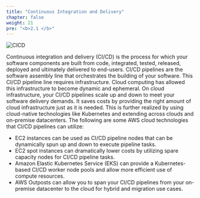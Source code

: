 ```yaml
---
title: "Continuous Integration and Delivery"
chapter: false
weight: 21
pre: "<b>2.1 </b>"
---
```


![CICD](/images/cicd.png)

Continuous integration and delivery (CI/CD) is the process for which your software components are built from code, integrated, tested, released, deployed and ultimately delivered to end-users. CI/CD pipelines are the software assembly line that orchestrates the building of your software. This CI/CD pipeline line requires infrastructure. Cloud computing has allowed this infrastructure to become dynamic and ephemeral. On cloud infrastructure, your CI/CD pipelines scale up and down to meet your software delivery demands. It saves costs by providing the right amount of cloud infrastructure just as it is needed. This is further realized by using cloud-native technologies like Kubernetes and extending across clouds and on-premise datacenters. The following are some AWS cloud technologies that CI/CD pipelines can utilize:

- EC2 instances can be used as CI/CD pipeline nodes that can be dynamically spun up and down to execute pipeline tasks.
- EC2 spot instances can dramatically lower costs by utilizing spare capacity nodes for CI/CD pipeline tasks.
- Amazon Elastic Kubernetes Service (EKS) can provide a Kubernetes-based CI/CD worker node pools and allow more efficient use of compute resources.
- AWS Outposts can allow you to span your CI/CD pipelines from your on-premise datacenter to the cloud for hybrid and migration use cases.




